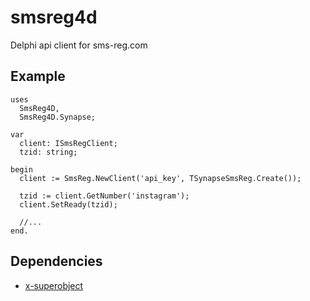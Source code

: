 # smsreg4d
Delphi api client for sms-reg.com

## Example
```delphi
uses
  SmsReg4D,
  SmsReg4D.Synapse;

var
  client: ISmsRegClient;
  tzid: string;

begin
  client := SmsReg.NewClient('api_key', TSynapseSmsReg.Create());

  tzid := client.GetNumber('instagram');
  client.SetReady(tzid);

  //...
end.

```

## Dependencies
* [x-superobject](https://github.com/onryldz/x-superobject)